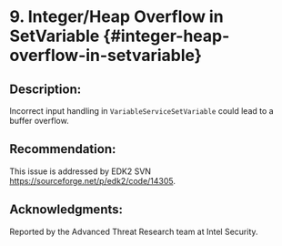 # 9. Integer/Heap Overflow in SetVariable {#integer-heap-overflow-in-setvariable}


## Description:


Incorrect input handling in ```VariableServiceSetVariable``` could lead to a buffer overflow.


## Recommendation:


This issue is addressed by EDK2 SVN https://sourceforge.net/p/edk2/code/14305.


## Acknowledgments:


Reported by the Advanced Threat Research team at Intel Security.



